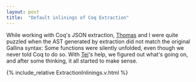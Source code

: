 ```yaml
---
layout: post
title:  "Default inlinings of Coq Extraction"
---
```


While working with Coq's JSON extraction, [Thomas](https://github.com/threonorm) and I were quite puzzled when the AST generated by extraction did not match the original Gallina syntax: Some functions were silently unfolded, even though we never told Coq to do so. With [Tej](https://github.com/tchajed)'s help, we figured out what's going on, and after some thinking, it all started to make sense.

<!--more-->

{% include_relative ExtractionInlinings.v.html %}
